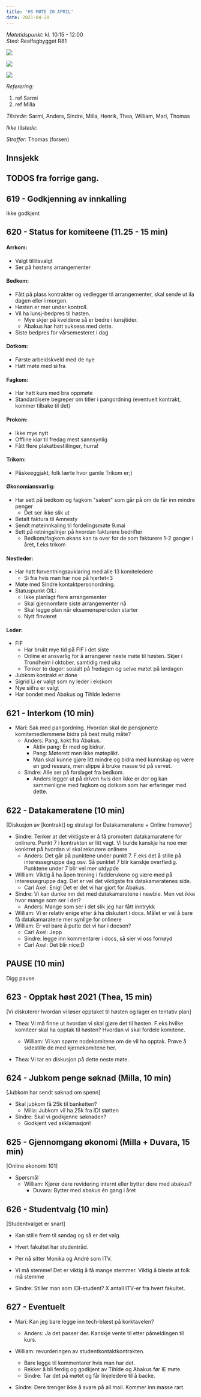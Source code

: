 ```yaml
---
title: 'HS MØTE 20.APRIL'
date: 2021-04-20
---
```


*Møtetidspunkt:* kl. 10:15 - 12:00  
*Sted:* Realfagbygget R81


![](https://media.giphy.com/media/ebkHmvltNtGAQn0WEq/giphy-downsized.gif)

![](https://media.giphy.com/media/P3TGS85zfzalLJ0T98/giphy-downsized.gif)  

![](https://media.giphy.com/media/bEV420LK7CvpTkyZKo/giphy-downsized.gif)

*Referering:*  
1. ref Sarmi  
2. ref Milla  

*Tilstede:* Sarmi, Anders, Sindre, Milla, Henrik, Thea, William, Mari, Thomas

*Ikke tilstede:*  

*Straffer:* Thomas (forsen)

## Innsjekk  

## TODOS fra forrige gang.   

## 619 - Godkjenning av innkalling  
Ikke godkjent

## 620 - Status for komiteene (11.25 - 15 min)  

#### Arrkom:  
- Valgt tillitsvalgt
- Ser på høstens arrangementer

#### Bedkom:  
- Fått på plass kontrakter og vedlegger til arrangementer, skal sende ut ila dagen eller i morgen.
- Høsten er mer under kontroll.
- Vil ha lunsj-bedpres til høsten. 
    - Mye skjer på kveldene så er bedre i lunsjtider. 
    - Abakus har hatt suksess med dette.
- Siste bedpres for vårsemesteret i dag

#### Dotkom:  
- Første arbeidskveld med de nye
- Hatt møte med siifra

#### Fagkom:  
- Har hatt kurs med bra oppmøte
- Standardisere begreper om titler i pangordning (eventuelt kontrakt, kommer tilbake til det)

#### Prokom:  
- Ikke mye nytt
- Offline klar til fredag mest sannsynlig
- Fått flere plakatbestillinger, hurra!

#### Trikom:  
- Påskeeggjakt, folk lærte hvor gamle Trikom er;)
#### Økonomiansvarlig:  
- Har sett på bedkom og fagkom "saken" som går på om de får inn mindre penger
    - Det ser ikke slik ut
- Betalt faktura til Amnesty
- Sendt møteinnkaling til fordelingsmøte 9.mai
- Sett på retningslinjer på hvordan fakturere bedrifter
    - Bedkom/fagkom økans kan ta over for de som fakturere 1-2 ganger i året, f.eks trikom


#### Nestleder:
- Har hatt forventningsavklaring med alle 13 komiteledere
    - Si fra hvis man har noe på hjertet<3
- Møte med Sindre kontaktpersonordning.
- Statuspunkt OIL:
    - Ikke planlagt flere arrangementer
    - Skal gjennomføre siste arrangementer nå
    - Skal legge plan når eksamensperioden starter
    - Nytt finværet 
#### Leder:  
- FIF
    - Har brukt mye tid på FIF i det siste
    - Online er ansvarlig for å arrangerer neste møte til høsten. Skjer i Trondheim i oktober, samtidig med uka
    - Tenker to dager: sosialt på fredagen og selve møtet på lørdagen
- Jubkom kontrakt er done
- Sigrid Li er valgt som ny leder i ekskom
- Nye siifra er valgt
- Har bondet med Abakus og Tihlde lederne

## 621 - Interkom (10 min)  
- Mari: Sak med pangordning. Hvordan skal de pensjonerte komitemedlemmene bidra på best mulig måte?
    - Anders: Pang, kokt fra Abakus.
        - Aktiv pang: Er med og bidrar.
        - Pang: Møterett men ikke møteplikt.
        - Man skal kunne gjøre litt mindre og bidra med kunnskap og være en god ressurs, men slippe å bruke masse tid på vervet.
    - Sindre: Alle ser på forslaget fra bedkom.
        - Anders legger ut på driven hvis den ikke er der og kan sammenligne med fagkom og dotkom som har erfaringer med dette.
 
## 622 - Datakameratene (10 min)  
[Diskusjon av [kontrakt] og strategi for Datakameratene + Online fremover]  

- Sindre: Tenker at det viktigste er å få promotert datakamaratene for onlinere. Punkt 7 i kontrakten er litt vagt. Vi burde kanskje ha noe mer konktret på hvordan vi skal rekrutere onlinere
    - Anders: Det går på punktene under punkt 7. F.eks det å stille på interessegruppe dag osv. Så punktet 7 blir kanskje overflødig. Punktene under 7 blir vel mer utdypde
- William: Viktig å ha åpen trening i fadderukene og være med på interessegruppe dag. Det er vel det viktigste fra datakameratenes side.
    - Carl Axel: Enig! Det er det vi har gjort for Abakus.
- Sindre: Vi kan dunke inn det med datakamaratene i newbie. Men vet ikke hvor mange som ser i det?
    - Anders: Mange som ser i det slik jeg har fått inntrykk 
- William: Vi er relativ enige etter å ha diskutert i docs. Målet er vel å bare få datakamaratene mer synlige for onlinere
-  William: Er vel bare å putte det vi har i docsen? 
    -  Carl Axel: Jepp
    -  Sindre: legge inn kommentarer i docs, så sier vi oss fornøyd
    -  Carl Axel: Det blir nice:D
## PAUSE (10 min)  
  Digg pause.
## 623 - Opptak høst 2021 (Thea, 15 min)
[Vi diskuterer hvordan vi løser opptaket til høsten og lager en tentativ plan]

- Thea: Vi må finne ut hvordan vi skal gjøre det til høsten. F.eks hvilke komiteer skal ha opptak til høsten? Hvordan vi skal fordele komitene. 
    - William: Vi kan spørre nodekomitene om de vil ha opptak. Prøve å sidestille de med kjernekomitene her. 
   
- Thea: Vi tar en diskusjon på dette neste møte. 

## 624 - Jubkom penge søknad (Milla, 10 min)   
[Jubkom har sendt søknad om spenn]  
  
- Skal jubkom få 25k til banketten?
    - Milla: Jubkom vil ha 25k fra IDI støtten 
- Sindre: Skal vi godkjenne søknaden?
    - Godkjent ved akklamasjon!

## 625 - Gjennomgang økonomi (Milla + Duvara, 15 min)  
[Online økonomi 101]

- Spørsmål
    - William: Kjører dere revidering internt eller bytter dere med abakus?
         - Duvara: Bytter med abakus én gang i året

## 626 - Studentvalg (10 min)
[Studentvalget er snart]
- Kan stille frem til søndag og så er det valg.

- Hvert fakultet har studentråd.  
 
- Per nå sitter Monika og André som ITV.   
    
- Vi må stemme! Det er viktig å få mange stemmer. Viktig å bleste at folk må stemme

- Sindre: Stiller man som IDI-student? X antall ITV-er fra hvert fakultet.


## 627 - Eventuelt  

- Mari: Kan jeg bare legge inn tech-blæst på korktavelen?
    - Anders: Ja det passer der. Kanskje vente til etter påmeldingen til kurs.
- William: revurderingen av studentkontaktkontrakten.
    - Bare legge til kommentarer hvis man har det.
    - Rekker å bli ferdig og godkjent av Tihlde og Abakus før IE møte.
    - Sindre: Tar det på møtet og får linjeledere til å backe. 

- Sindre: Dere trenger ikke å svare på all mail. Kommer inn masse rart.
